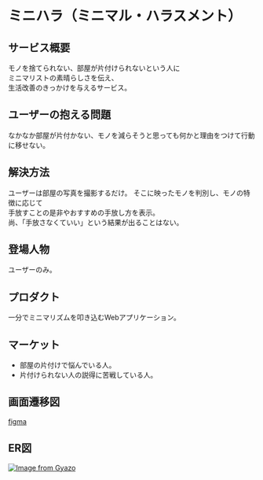 # ミニハラ（ミニマル・ハラスメント）

## サービス概要
モノを捨てられない、部屋が片付けられないという人に\
ミニマリストの素晴らしさを伝え、\
生活改善のきっかけを与えるサービス。

## ユーザーの抱える問題
なかなか部屋が片付かない、モノを減らそうと思っても何かと理由をつけて行動に移せない。

## 解決方法
ユーザーは部屋の写真を撮影するだけ。
そこに映ったモノを判別し、モノの特徴に応じて\
手放すことの是非やおすすめの手放し方を表示。\
尚、「手放さなくていい」という結果が出ることはない。

## 登場人物
ユーザーのみ。

## プロダクト
一分でミニマリズムを叩き込むWebアプリケーション。

## マーケット
- 部屋の片付けで悩んでいる人。
- 片付けられない人の説得に苦戦している人。

## 画面遷移図
[figma](https://www.figma.com/file/SkZ87GpVo4ktVJuib0XMVe/%E3%83%9F%E3%83%8B%E3%83%8F%E3%83%A9?node-id=0%3A1)

## ER図
[![Image from Gyazo](https://i.gyazo.com/0b8d3303e5dd6aa9d22b02d50750859a.png)](https://gyazo.com/0b8d3303e5dd6aa9d22b02d50750859a)